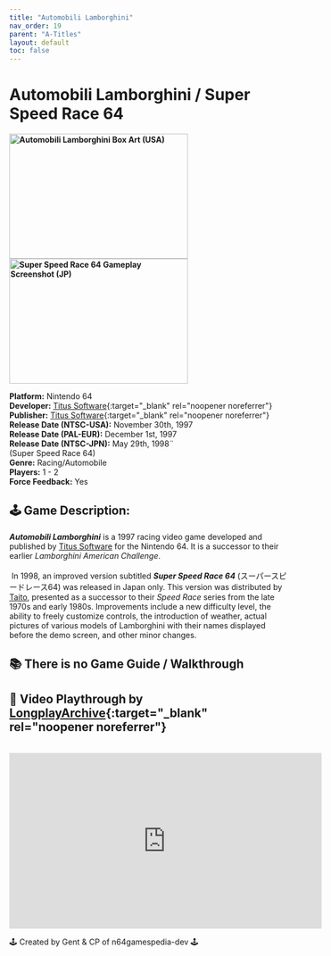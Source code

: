 ```yaml
---
title: "Automobili Lamborghini"
nav_order: 19
parent: "A-Titles"
layout: default
toc: false
---
```


# Automobili Lamborghini / Super Speed Race 64

<b>
<img src="https://raw.githubusercontent.com/TheGent/n64gamespedia/main/media/usa/Automobili-Lamborghini-(USA).png" alt="Automobili Lamborghini Box Art (USA)" style="object-fit:cover;width:320px;height:224px"/>
<img src="https://raw.githubusercontent.com/TheGent/n64gamespedia/main/media/jp/super-speed-race-64.png" alt="Super Speed Race 64 Gameplay Screenshot (JP)" style="object-fit:cover;width:320px;height:224px"/>
</b>

**Platform:** Nintendo 64  
**Developer:** [Titus Software](https://en.wikipedia.org/wiki/Titus_Software){:target="_blank" rel="noopener noreferrer"}  
**Publisher:** [Titus Software](https://en.wikipedia.org/wiki/Titus_Software){:target="_blank" rel="noopener noreferrer"}  
**Release Date (NTSC-USA):** November 30th, 1997  
**Release Date (PAL-EUR):** December 1st, 1997  
**Release Date (NTSC-JPN):** May 29th, 1998¨  
(Super Speed Race 64)  
**Genre:** Racing/Automobile  
**Players:** 1 - 2  
**Force Feedback:** Yes  

## 🕹️ Game Description:

<em><strong>Automobili Lamborghini</strong></em> is a 1997 racing video game developed and published by <a href="https://en.wikipedia.org/wiki/Titus_Software" target="_blank" rel="noreferrer noopener">Titus Software</a> for the Nintendo 64. It is a successor to their earlier <em>Lamborghini American Challenge</em>.<br><br>&nbsp;In 1998, an improved version subtitled <em><strong>Super Speed Race 64</strong></em> (スーパースピードレース64) was released in Japan only. This version was distributed by <a href="https://en.wikipedia.org/wiki/Taito" target="_blank" rel="noreferrer noopener">Taito</a>, presented as a successor to their <em>Speed Race</em> series from the late 1970s and early 1980s. Improvements include a new difficulty level, the ability to freely customize controls, the introduction of weather, actual pictures of various models of Lamborghini with their names displayed before the demo screen, and other minor changes.

## 📚 There is no Game Guide / Walkthrough

## 🎥 Video Playthrough by [LongplayArchive](https://www.youtube.com/channel/UCM8XzXipyTsylZ_WsGKmdKQ){:target="_blank" rel="noopener noreferrer"}  
<br />
<iframe width="560" height="315" src="https://www.youtube.com/embed/p53Ao0xWPpg" title="Automobili Lamborghini – Full Playthrough by LongplayArchive" frameborder="0" allowfullscreen></iframe>

🕹️ Created by Gent & CP of n64gamespedia-dev 🕹️

<!-- Vault Format: n64gamespedia-dev -->
<!-- Protocol Source: _vault-specs/format-protocol.md -->
